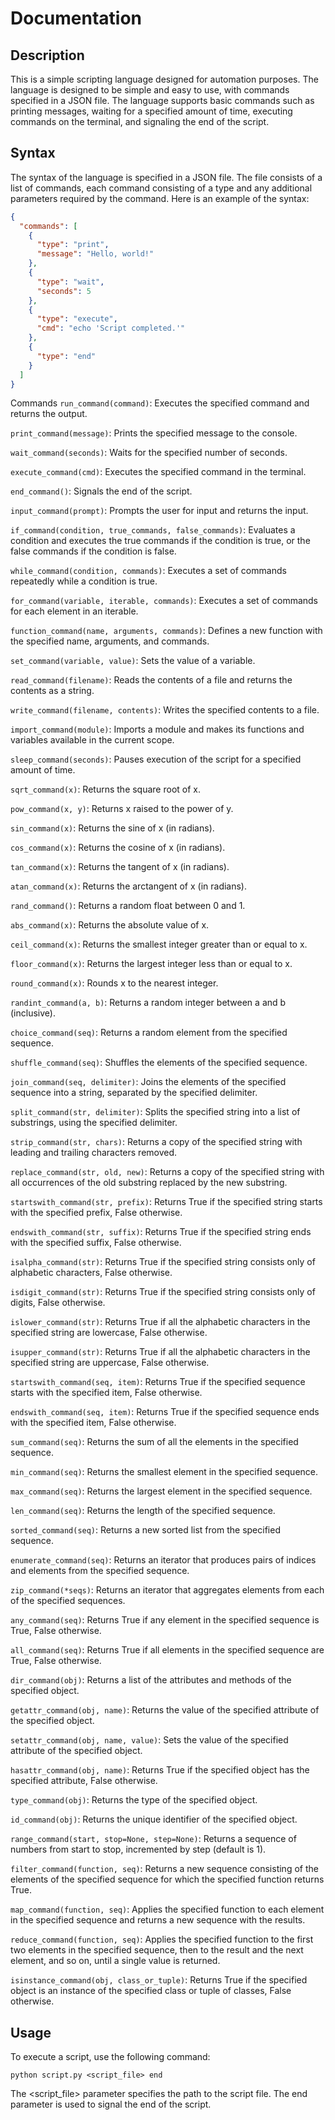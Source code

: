 # Documentation

## Description

This is a simple scripting language designed for automation purposes. The language is designed to be simple and easy to use, with commands specified in a JSON file. The language supports basic commands such as printing messages, waiting for a specified amount of time, executing commands on the terminal, and signaling the end of the script.

## Syntax
The syntax of the language is specified in a JSON file. The file consists of a list of commands, each command consisting of a type and any additional parameters required by the command. Here is an example of the syntax:

```json
{
  "commands": [
    {
      "type": "print",
      "message": "Hello, world!"
    },
    {
      "type": "wait",
      "seconds": 5
    },
    {
      "type": "execute",
      "cmd": "echo 'Script completed.'"
    },
    {
      "type": "end"
    }
  ]
}
```

Commands
```run_command(command)```: Executes the specified command and returns the output.

```print_command(message)```: Prints the specified message to the console.

```wait_command(seconds)```: Waits for the specified number of seconds.

```execute_command(cmd)```: Executes the specified command in the terminal.

```end_command()```: Signals the end of the script.

```input_command(prompt)```: Prompts the user for input and returns the input.

```if_command(condition, true_commands, false_commands)```: Evaluates a condition and executes the true commands if the condition is true, or the false commands if the condition is false.

```while_command(condition, commands)```: Executes a set of commands repeatedly while a condition is true.

```for_command(variable, iterable, commands)```: Executes a set of commands for each element in an iterable.

```function_command(name, arguments, commands)```: Defines a new function with the specified name, arguments, and commands.

```set_command(variable, value)```: Sets the value of a variable.

```read_command(filename)```: Reads the contents of a file and returns the contents as a string.

```write_command(filename, contents)```: Writes the specified contents to a file.

```import_command(module)```: Imports a module and makes its functions and variables available in the current scope.

```sleep_command(seconds)```: Pauses execution of the script for a specified amount of time.

```sqrt_command(x)```: Returns the square root of x.

```pow_command(x, y)```: Returns x raised to the power of y.

```sin_command(x)```: Returns the sine of x (in radians).

```cos_command(x)```: Returns the cosine of x (in radians).

```tan_command(x)```: Returns the tangent of x (in radians).

```atan_command(x)```: Returns the arctangent of x (in radians).

```rand_command()```: Returns a random float between 0 and 1.

```abs_command(x)```: Returns the absolute value of x.

```ceil_command(x)```: Returns the smallest integer greater than or equal to x.

```floor_command(x)```: Returns the largest integer less than or equal to x.

```round_command(x)```: Rounds x to the nearest integer.

```randint_command(a, b)```: Returns a random integer between a and b (inclusive).

```choice_command(seq)```: Returns a random element from the specified sequence.

```shuffle_command(seq)```: Shuffles the elements of the specified sequence.

```join_command(seq, delimiter)```: Joins the elements of the specified sequence into a string, separated by the specified delimiter.

```split_command(str, delimiter)```: Splits the specified string into a list of substrings, using the specified delimiter.

```strip_command(str, chars)```: Returns a copy of the specified string with leading and trailing characters removed.

```replace_command(str, old, new)```: Returns a copy of the specified string with all occurrences of the old substring replaced by the new substring.

```startswith_command(str, prefix)```: Returns True if the specified string starts with the specified prefix, False otherwise.

```endswith_command(str, suffix)```: Returns True if the specified string ends with the specified suffix, False otherwise.

```isalpha_command(str)```: Returns True if the specified string consists only of alphabetic characters, False otherwise.

```isdigit_command(str)```: Returns True if the specified string consists only of digits, False otherwise.

```islower_command(str)```: Returns True if all the alphabetic characters in the specified string are lowercase, False otherwise.

```isupper_command(str)```: Returns True if all the alphabetic characters in the specified string are uppercase, False otherwise.

```startswith_command(seq, item)```: Returns True if the specified sequence starts with the specified item, False otherwise.

```endswith_command(seq, item)```: Returns True if the specified sequence ends with the specified item, False otherwise.

```sum_command(seq)```: Returns the sum of all the elements in the specified sequence.

```min_command(seq)```: Returns the smallest element in the specified sequence.

```max_command(seq)```: Returns the largest element in the specified sequence.

```len_command(seq)```: Returns the length of the specified sequence.

```sorted_command(seq)```: Returns a new sorted list from the specified sequence.

```enumerate_command(seq)```: Returns an iterator that produces pairs of indices and elements from the specified sequence.

```zip_command(*seqs)```: Returns an iterator that aggregates elements from each of the specified sequences.

```any_command(seq)```: Returns True if any element in the specified sequence is True, False otherwise.

```all_command(seq)```: Returns True if all elements in the specified sequence are True, False otherwise.

```dir_command(obj)```: Returns a list of the attributes and methods of the specified object.

```getattr_command(obj, name)```: Returns the value of the specified attribute of the specified object.

```setattr_command(obj, name, value)```: Sets the value of the specified attribute of the specified object.

```hasattr_command(obj, name)```: Returns True if the specified object has the specified attribute, False otherwise.

```type_command(obj)```: Returns the type of the specified object.

```id_command(obj)```: Returns the unique identifier of the specified object.

```range_command(start, stop=None, step=None)```: Returns a sequence of numbers from start to stop, incremented by step (default is 1).

```filter_command(function, seq)```: Returns a new sequence consisting of the elements of the specified sequence for which the specified function returns True.

```map_command(function, seq)```: Applies the specified function to each element in the specified sequence and returns a new sequence with the results.

```reduce_command(function, seq)```: Applies the specified function to the first two elements in the specified sequence, then to the result and the next 
element, and so on, until a single value is returned.

```isinstance_command(obj, class_or_tuple)```: Returns True if the specified object is an instance of the specified class or tuple of classes, False otherwise.


## Usage
To execute a script, use the following command:

```
python script.py <script_file> end
```

The <script_file> parameter specifies the path to the script file. The end parameter is used to signal the end of the script.
